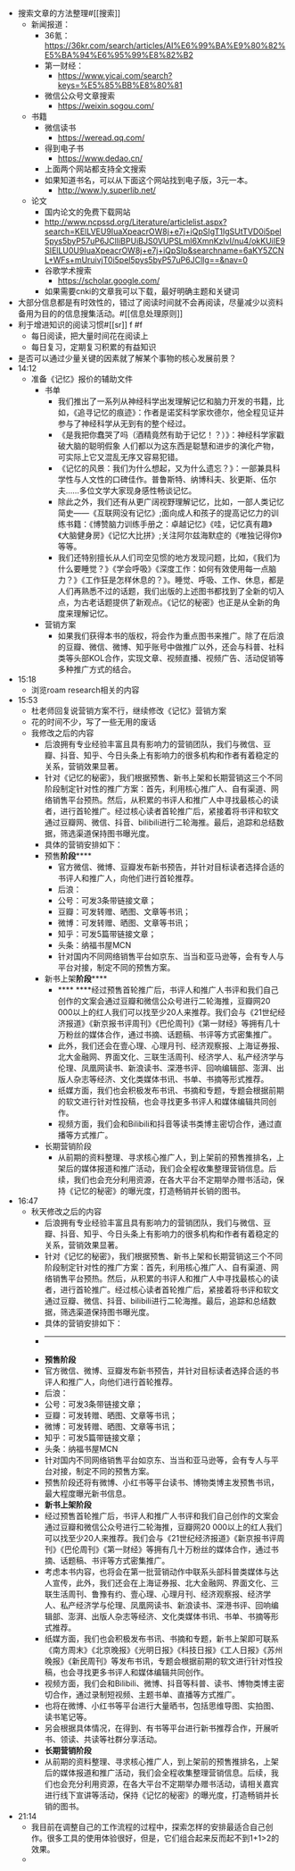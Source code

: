 - 搜索文章的方法整理#[[搜索]]
    - 新闻报道：
        - 36氪：https://36kr.com/search/articles/AI%E6%99%BA%E9%80%82%E5%BA%94%E6%95%99%E8%82%B2
        - 第一财经：
            - https://www.yicai.com/search?keys=%E5%85%BB%E8%80%81
        - 微信公众号文章搜索
            - https://weixin.sogou.com/
    - 书籍
        - 微信读书
            - https://weread.qq.com/
        - 得到电子书
            - https://www.dedao.cn/
        - 上面两个网站都支持全文搜索
        - 如果知道书名，可以从下面这个网站找到电子版，3元一本。
            - http://www.ly.superlib.net/
    - 论文
        - 国内论文的免费下载网站
        - http://www.ncpssd.org/Literature/articlelist.aspx?search=KElLVEU9IuaXpeacrOW8j+e7j+iQpSIgT1IgSUtTVD0i5pel5pys5byP57uP6JClIiBPUiBJS0VUPSLml6XmnKzlvI/nu4/okKUiIE9SIElLU0U9IuaXpeacrOW8j+e7j+iQpSIp&searchname=6aKY5ZCNL+WFs+mUruivjT0i5pel5pys5byP57uP6JClIg==&nav=0
        - 谷歌学术搜索
            - https://scholar.google.com/
        - 如果需要cnki的文章我可以下载，最好明确主题和关键词
- 大部分信息都是有时效性的，错过了阅读时间就不会再阅读，尽量减少以资料备用为目的的信息搜集活动。#[[信息处理原则]]
- 利于增进知识的阅读习惯#[[sr]] f #f
    - 每日阅读，把大量时间花在阅读上
    - 每日复习，定期复习积累的有益知识
- 是否可以通过少量关键的因素就了解某个事物的核心发展前景？
- 14:12
    - 准备《记忆》报价的辅助文件
        - 书单
            - 我们推出了一系列从神经科学出发理解记忆和脑力开发的书籍，比如，《追寻记忆的痕迹》：作者是诺奖科学家坎德尔，他全程见证并参与了神经科学从无到有的整个经过。
            - 《是我把你蠢哭了吗（酒精竟然有助于记忆！？）》：神经科学家戳破大脑的聪明假象 人们都以为这东西是聪慧和进步的演化产物，可实际上它又混乱无序又容易犯错。
            - 《记忆的风景：我们为什么想起，又为什么遗忘？》：一部兼具科学性与人文性的口碑佳作。普鲁斯特、纳博科夫、狄更斯、伍尔夫……多位文学大家现身感性畅谈记忆。
            - 除此之外，我们还有从更广阔视野理解记忆，比如，一部人类记忆简史——《互联网没有记忆》;面向成人和孩子的提高记忆力的训练书籍：《博赞脑力训练手册之：卓越记忆》《哇，记忆真有趣》《大脑健身房》《记忆大比拼》;关注阿尔兹海默症的《唯独记得你》等等。
            - 我们还特别擅长从人们司空见惯的地方发现问题，比如，《我们为什么要睡觉？》《学会呼吸》《深度工作：如何有效使用每一点脑力？》《工作狂是怎样休息的？》。睡觉、呼吸、工作、休息，都是人们再熟悉不过的话题，我们出版的上述图书都找到了全新的切入点，为古老话题提供了新观点。《记忆的秘密》也正是从全新的角度来理解记忆。
        - 营销方案
            - 如果我们获得本书的版权，将会作为重点图书来推广。除了在后浪的豆瓣、微信、微博、知乎账号中做推广以外，还会与科普、社科类等头部KOL合作，实现文章、视频直播、视频广告、活动促销等多种推广方式的结合。
- 15:18
    - 浏览roam research相关的内容
- 15:53
    - 杜老师回复说营销方案不行，继续修改《记忆》营销方案
    - 花的时间不少，写了一些无用的废话
    - 我修改之后的内容
        - 后浪拥有专业经验丰富且具有影响力的营销团队，我们与微信、豆瓣、抖音、知乎、今日头条上有影响力的很多机构和作者有着稳定的关系，营销效果显著。
        - 针对《记忆的秘密》，我们根据预售、新书上架和长期营销这三个不同阶段制定针对性的推广方案：首先，利用核心推广人、自有渠道、网络销售平台预热。然后，从积累的书评人和推广人中寻找最核心的读者，进行首轮推广。经过核心读者首轮推广后，紧接着将书评和软文通过豆瓣网、微信、抖音、bilibili进行二轮海推。最后，追踪和总结数据，筛选渠道保持图书曝光度。
        - 具体的营销安排如下：
        -  预售********阶段************
            - 官方微信、微博、豆瓣发布新书预告，并针对目标读者选择合适的书评人和推广人，向他们进行首轮推荐。
            - 后浪：
            - 公号：可发3条带链接文章；
            - 豆瓣：可发转赠、晒图、文章等书讯；
            - 微博：可发转赠、晒图、文章等书讯；
            - 知乎：可发5篇带链接文章；
            - 头条：纳福书屋MCN
            - 针对国内不同网络销售平台如京东、当当和亚马逊等，会有专人与平台对接，制定不同的预售方案。
        - 新书上架********阶段************
            - **** ****经过预售首轮推广后，书评人和推广人书评和我们自己创作的文案会通过豆瓣和微信公众号进行二轮海推，豆瓣网20 000以上的红人我们可以找至少20人来推荐。我们会与《21世纪经济报道》《新京报书评周刊》《巴伦周刊》《第一财经》等拥有几十万粉丝的媒体合作，通过书摘、话题稿、书评等方式密集推广。
            - 此外，我们还会在壹心理、心理月刊、经济观察报、上海证券报、北大金融网、界面文化、三联生活周刊、经济学人、私产经济学与伦理、凤凰网读书、新浪读书、深港书评、回响编辑部、澎湃、出版人杂志等经济、文化类媒体书讯、书单、书摘等形式推荐。
            - 纸媒方面，我们也会积极发布书讯、书摘和专题，专题会根据前期的软文进行针对性投稿，也会寻找更多书评人和媒体编辑共同创作。
            - 视频方面，我们会和Bilibili和抖音等读书类博主密切合作，通过直播等方式推广。
        - 长期营销阶段
            - 从前期的资料整理、寻求核心推广人，到上架前的预售推排名，上架后的媒体报道和推广活动，我们会全程收集整理营销信息。后续，我们也会充分利用资源，在各大平台不定期举办赠书活动，保持《记忆的秘密》的曝光度，打造畅销并长销的图书。
- 16:47
    - 秋天修改之后的内容
        - 后浪拥有专业经验丰富且具有影响力的营销团队，我们与微信、豆瓣、抖音、知乎、今日头条上有影响力的很多机构和作者有着稳定的关系，营销效果显著。
        - 针对《记忆的秘密》，我们根据预售、新书上架和长期营销这三个不同阶段制定针对性的推广方案：首先，利用核心推广人、自有渠道、网络销售平台预热。然后，从积累的书评人和推广人中寻找最核心的读者，进行首轮推广。经过核心读者首轮推广后，紧接着将书评和软文通过豆瓣、微信、抖音、bilibili进行二轮海推。最后，追踪和总结数据，筛选渠道保持图书曝光度。
        - 具体的营销安排如下：
        - ****
        - **预售阶段**
        - 官方微信、微博、豆瓣发布新书预告，并针对目标读者选择合适的书评人和推广人，向他们进行首轮推荐。
        - 后浪：
        - 公号：可发3条带链接文章；
        - 豆瓣：可发转赠、晒图、文章等书讯；
        - 微博：可发转赠、晒图、文章等书讯；
        - 知乎：可发5篇带链接文章；
        - 头条：纳福书屋MCN
        - 针对国内不同网络销售平台如京东、当当和亚马逊等，会有专人与平台对接，制定不同的预售方案。
        - 预售阶段还将有微博、小红书等平台读书、博物类博主发预售书讯，最大程度曝光新书信息。
        - **新书上架阶段**
        - 经过预售首轮推广后，书评人和推广人书评和我们自己创作的文案会通过豆瓣和微信公众号进行二轮海推，豆瓣网20 000以上的红人我们可以找至少20人来推荐。我们会与《21世纪经济报道》《新京报书评周刊》《巴伦周刊》《第一财经》等拥有几十万粉丝的媒体合作，通过书摘、话题稿、书评等方式密集推广。
        - 考虑本书内容，也将会在第一批营销动作中联系头部科普类媒体与达人宣传，此外，我们还会在上海证券报、北大金融网、界面文化、三联生活周刊、鲁豫有约、壹心理、心理月刊、经济观察报、经济学人、私产经济学与伦理、凤凰网读书、新浪读书、深港书评、回响编辑部、澎湃、出版人杂志等经济、文化类媒体书讯、书单、书摘等形式推荐。
        - 纸媒方面，我们也会积极发布书讯、书摘和专题，新书上架即可联系《南方周末》《北京晚报》《光明日报》《科技日报》《工人日报》《苏州晚报》《新民周刊》等发布书讯，专题会根据前期的软文进行针对性投稿，也会寻找更多书评人和媒体编辑共同创作。
        - 视频方面，我们会和Bilibili、微博、抖音等科普、读书、博物类博主密切合作，通过录制短视频、主题书单、直播等方式推广。
        - 也将在微博、小红书等平台进行大量晒书，包括思维导图、实拍图、读书笔记等。
        - 另会根据具体情况，在得到、有书等平台进行新书推荐合作，开展听书、领读、共读等社群分享活动。
        - **长期营销阶段**
        - 从前期的资料整理、寻求核心推广人，到上架前的预售推排名，上架后的媒体报道和推广活动，我们会全程收集整理营销信息。后续，我们也会充分利用资源，在各大平台不定期举办赠书活动，请相关嘉宾进行线下宣讲等活动，保持《记忆的秘密》的曝光度，打造畅销并长销的图书。
- 21:14
    - 我目前在调整自己的工作流程的过程中，探索怎样的安排最适合自己创作。很多工具的使用体验很好，但是，它们组合起来反而起不到1+1>2的效果。
    - 
